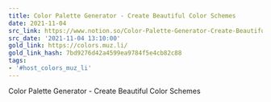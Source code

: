 ```yaml
---
title: Color Palette Generator - Create Beautiful Color Schemes
date: 2021-11-04
src_link: https://www.notion.so/Color-Palette-Generator-Create-Beautiful-Color-Schemes-5882803b745f49eea86ce18a20455d0c
src_date: '2021-11-04 13:10:00'
gold_link: https://colors.muz.li/
gold_link_hash: 7bd9276d42a4599ea9784f5e4cb82c88
tags:
- '#host_colors_muz_li'
---
```













Color Palette Generator - Create Beautiful Color Schemes
























![](data:image/svg+xml;base64,PD94bWwgdmVyc2lvbj0iMS4wIiBlbmNvZGluZz0iVVRGLTgiPz48c3ZnIHdpZHRoPSI5OTk5OXB4IiBoZWlnaHQ9Ijk5OTk5cHgiIHZpZXdCb3g9IjAgMCA5OTk5OSA5OTk5OSIgdmVyc2lvbj0iMS4xIiB4bWxucz0iaHR0cDovL3d3dy53My5vcmcvMjAwMC9zdmciIHhtbG5zOnhsaW5rPSJodHRwOi8vd3d3LnczLm9yZy8xOTk5L3hsaW5rIj48ZyBzdHJva2U9Im5vbmUiIGZpbGw9Im5vbmUiIGZpbGwtb3BhY2l0eT0iMCI+PHJlY3QgeD0iMCIgeT0iMCIgd2lkdGg9Ijk5OTk5IiBoZWlnaHQ9Ijk5OTk5Ij48L3JlY3Q+IDwvZz4gPC9zdmc+)